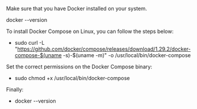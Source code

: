 Make sure that you have Docker installed on your system.

docker --version

To install Docker Compose on Linux, you can follow the steps below:
- sudo curl -L "https://github.com/docker/compose/releases/download/1.29.2/docker-compose-$(uname -s)-$(uname -m)" -o /usr/local/bin/docker-compose

Set the correct permissions on the Docker Compose binary:
- sudo chmod +x /usr/local/bin/docker-compose

Finally:
- docker --version
